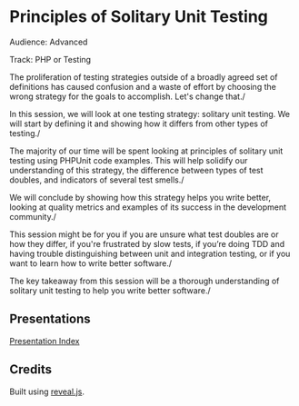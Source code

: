 # Principles of Solitary Unit Testing

Audience: Advanced

Track: PHP or Testing

The proliferation of testing strategies outside of a broadly agreed set of definitions has caused confusion and a waste of effort by choosing the wrong strategy for the goals to accomplish. Let's change that./

In this session, we will look at one testing strategy: solitary unit testing. We will start by defining it and showing how it differs from other types of testing./

The majority of our time will be spent looking at principles of solitary unit testing using PHPUnit code examples. This will help solidify our understanding of this strategy, the difference between types of test doubles, and indicators of several test smells./

We will conclude by showing how this strategy helps you write better, looking at quality metrics and examples of its success in the development community./

This session might be for you if you are unsure what test doubles are or how they differ, if you're frustrated by slow tests, if you’re doing TDD and having trouble distinguishing between unit and integration testing, or if you want to learn how to write better software./

The key takeaway from this session will be a thorough understanding of solitary unit testing to help you write better software./

## Presentations

[Presentation Index](//josephdpurcell.github.io/principles-of-solitary-unit-testing/)

## Credits

Built using [reveal.js](https://github.com/hakimel/reveal.js).

